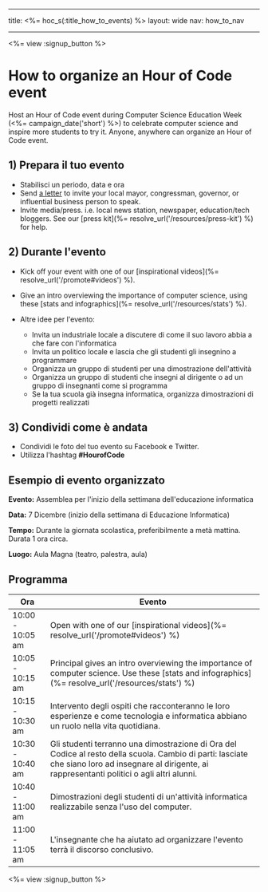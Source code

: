 * * *

title: <%= hoc_s(:title_how_to_events) %> layout: wide nav: how_to_nav

* * *

<%= view :signup_button %>

# How to organize an Hour of Code event

Host an Hour of Code event during Computer Science Education Week (<%= campaign_date('short') %>) to celebrate computer science and inspire more students to try it. Anyone, anywhere can organize an Hour of Code event.

## 1) Prepara il tuo evento

  * Stabilisci un periodo, data e ora
  * Send [a letter](https://docs.google.com/a/code.org/document/d/1eP41sKW7y0qq_JvkRIgZK8dWYICaGRZ4CCDETXa78wY/edit) to invite your local mayor, congressman, governor, or influential business person to speak.
  * Invite media/press. i.e. local news station, newspaper, education/tech bloggers. See our [press kit](%= resolve_url('/resources/press-kit') %) for help.

## 2) Durante l'evento

  * Kick off your event with one of our [inspirational videos](%= resolve_url('/promote#videos') %).
  * Give an intro overviewing the importance of computer science, using these [stats and infographics](%= resolve_url('/resources/stats') %).   
      
    
  * Altre idee per l'evento: 
      * Invita un industriale locale a discutere di come il suo lavoro abbia a che fare con l'informatica
      * Invita un politico locale e lascia che gli studenti gli insegnino a programmare
      * Organizza un gruppo di studenti per una dimostrazione dell'attività
      * Organizza un gruppo di studenti che insegni al dirigente o ad un gruppo di insegnanti come si programma
      * Se la tua scuola già insegna informatica, organizza dimostrazioni di progetti realizzati

## 3) Condividi come è andata

  * Condividi le foto del tuo evento su Facebook e Twitter. 
  * Utilizza l'hashtag **#HourofCode**

## Esempio di evento organizzato

**Evento:** Assemblea per l'inizio della settimana dell'educazione informatica

**Data:** 7 Dicembre (inizio della settimana di Educazione Informatica)

**Tempo:** Durante la giornata scolastica, preferibilmente a metà mattina. Durata 1 ora circa.

**Luogo:** Aula Magna (teatro, palestra, aula)   
  


## Programma

| Ora              | Evento                                                                                                                                                                                               |
| ---------------- | ---------------------------------------------------------------------------------------------------------------------------------------------------------------------------------------------------- |
| 10:00 - 10:05 am | Open with one of our [inspirational videos](%= resolve_url('/promote#videos') %)                                                                                                                     |
| 10:05 - 10:15 am | Principal gives an intro overviewing the importance of computer science. Use these [stats and infographics](%= resolve_url('/resources/stats') %)                                                    |
| 10:15 - 10:30 am | Intervento degli ospiti che racconteranno le loro esperienze e come tecnologia e informatica abbiano un ruolo nella vita quotidiana.                                                                 |
| 10:30 - 10:40 am | Gli studenti terranno una dimostrazione di Ora del Codice al resto della scuola. Cambio di parti: lasciate che siano loro ad insegnare al dirigente, ai rappresentanti politici o agli altri alunni. |
| 10:40 - 11:00 am | Dimostrazioni degli studenti di un'attività informatica realizzabile senza l'uso del computer.                                                                                                       |
| 11:00 - 11:05 am | L'insegnante che ha aiutato ad organizzare l'evento terrà il discorso conclusivo.                                                                                                                    |

<%= view :signup_button %>